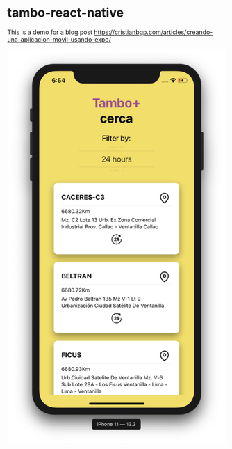 # tambo-react-native

This is a demo for a blog post https://cristianbgp.com/articles/creando-una-aplicacion-movil-usando-expo/

![Pantalla final](/__docs__/final-screen.png)
